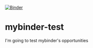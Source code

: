 [![Binder](https://mybinder.org/badge_logo.svg)](https://mybinder.org/v2/gh/kerim371/mybinder-test/HEAD)
# mybinder-test
 I'm going to test mybinder's opportunities
